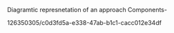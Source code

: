 Diagramtic represnetation of an approach
Components-



126350305/c0d3fd5a-e338-47ab-b1c1-cacc012e34df
